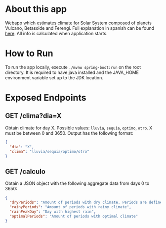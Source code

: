 # About this app

Webapp which estimates climate for Solar System composed of planets Vulcano, Betasoide and Ferengi. Full explanation in spanish can be found [here](ejercicio-planetas.pdf). All info is calculated when application starts.

# How to Run

To run the app locally, execute `./mvnw spring-boot:run` on the root directory. It is required to have java installed and the JAVA_HOME environment variable set up to the JDK location.

# Exposed Endpoints

## GET /clima?dia=X

Obtain climate for day X. Possible values: `lluvia`, `sequia`, `optimo`, `otro`. X must be between 0 and 3650. Output has the following format:

```json
{
  "dia": "X",
  "clima": "lluvia/sequia/optimo/otro"
}
```

## GET /calculo

Obtain a JSON object with the following aggregate data from days 0 to 3650:

```json
{
  "dryPeriods": "Amount of periods with dry climate. Periods are defined as sucessions of consecutive days with same climate",
  "rainyPeriods": "Amount of periods with rainy climate",
  "rainPeakDay": "Day with highest rain",
  "optimalPeriods": "Amount of periods with optimal climate"
}
```
